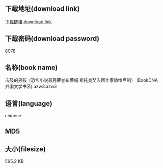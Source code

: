 ## 下载地址(download link)
[下载链接 download link](https://voluble-croquembouche-d321dc.netlify.app/?s=%E5%87%BB%E9%BC%93%E7%9A%84%E7%94%B7%E5%AD%A9%EF%BC%88%E6%81%90%E6%80%96%E5%B0%8F%E8%AF%B4%E6%9C%80%E9%AB%98%E8%8D%A3%E8%AA%89%E5%B8%83%E8%8E%B1%E5%A7%86%C2%B7%E6%96%AF%E6%89%98%E5%85%8B%E5%A5%96%E5%85%A5%E5%9B%B4%E4%BD%9C%E5%AE%B6%E6%83%8A%E6%82%9A%E5%B7%A8%E5%88%B6%EF%BC%89+%28BookDNA%E5%A4%96%E5%9B%BD%E6%96%87%E5%AD%A6%E4%B9%A6%E7%B3%BB%29.azw3)

## 下载密码(download password)
8078

## 名称(book name)
击鼓的男孩（恐怖小说最高荣誉布莱姆·斯托克奖入围作家惊悚巨制） (BookDNA外国文学书系).azw3.azw3

## 语言(language)
chinese

## MD5


## 大小(filesize)
565.2 KB

